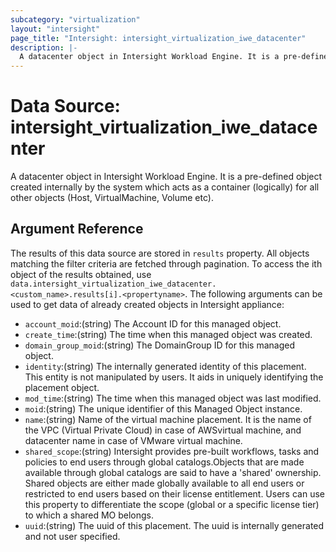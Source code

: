 ```yaml
---
subcategory: "virtualization"
layout: "intersight"
page_title: "Intersight: intersight_virtualization_iwe_datacenter"
description: |-
  A datacenter object in Intersight Workload Engine. It is a pre-defined object created internally by the system which acts as a container (logically) for all other objects (Host, VirtualMachine, Volume etc).
---
```


# Data Source: intersight_virtualization_iwe_datacenter
A datacenter object in Intersight Workload Engine. It is a pre-defined object created internally by the system which acts as a container (logically) for all other objects (Host, VirtualMachine, Volume etc).
## Argument Reference
The results of this data source are stored in `results` property.
All objects matching the filter criteria are fetched through pagination.
To access the ith object of the results obtained, use `data.intersight_virtualization_iwe_datacenter.<custom_name>.results[i].<propertyname>`.
The following arguments can be used to get data of already created objects in Intersight appliance:
* `account_moid`:(string) The Account ID for this managed object. 
* `create_time`:(string) The time when this managed object was created. 
* `domain_group_moid`:(string) The DomainGroup ID for this managed object. 
* `identity`:(string) The internally generated identity of this placement. This entity is not manipulated by users. It aids in uniquely identifying the placement object. 
* `mod_time`:(string) The time when this managed object was last modified. 
* `moid`:(string) The unique identifier of this Managed Object instance. 
* `name`:(string) Name of the virtual machine placement. It is the name of the VPC (Virtual Private Cloud) in case of AWSvirtual machine, and datacenter name in case of VMware virtual machine. 
* `shared_scope`:(string) Intersight provides pre-built workflows, tasks and policies to end users through global catalogs.Objects that are made available through global catalogs are said to have a 'shared' ownership. Shared objects are either made globally available to all end users or restricted to end users based on their license entitlement. Users can use this property to differentiate the scope (global or a specific license tier) to which a shared MO belongs. 
* `uuid`:(string) The uuid of this placement. The uuid is internally generated and not user specified. 
 